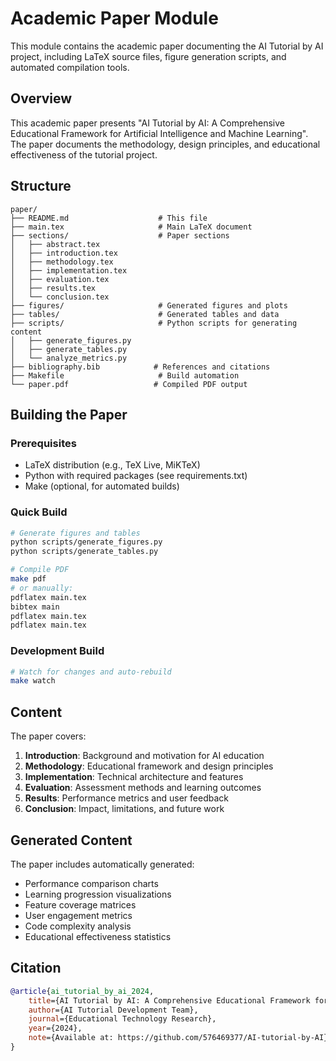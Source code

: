 # Academic Paper Module

This module contains the academic paper documenting the AI Tutorial by AI project, including LaTeX source files, figure generation scripts, and automated compilation tools.

## Overview

This academic paper presents "AI Tutorial by AI: A Comprehensive Educational Framework for Artificial Intelligence and Machine Learning". The paper documents the methodology, design principles, and educational effectiveness of the tutorial project.

## Structure

```
paper/
├── README.md                    # This file
├── main.tex                     # Main LaTeX document
├── sections/                    # Paper sections
│   ├── abstract.tex
│   ├── introduction.tex
│   ├── methodology.tex
│   ├── implementation.tex
│   ├── evaluation.tex
│   ├── results.tex
│   └── conclusion.tex
├── figures/                     # Generated figures and plots
├── tables/                      # Generated tables and data
├── scripts/                     # Python scripts for generating content
│   ├── generate_figures.py
│   ├── generate_tables.py
│   └── analyze_metrics.py
├── bibliography.bib            # References and citations
├── Makefile                     # Build automation
└── paper.pdf                   # Compiled PDF output
```

## Building the Paper

### Prerequisites

- LaTeX distribution (e.g., TeX Live, MiKTeX)
- Python with required packages (see requirements.txt)
- Make (optional, for automated builds)

### Quick Build

```bash
# Generate figures and tables
python scripts/generate_figures.py
python scripts/generate_tables.py

# Compile PDF
make pdf
# or manually:
pdflatex main.tex
bibtex main
pdflatex main.tex
pdflatex main.tex
```

### Development Build

```bash
# Watch for changes and auto-rebuild
make watch
```

## Content

The paper covers:

1. **Introduction**: Background and motivation for AI education
2. **Methodology**: Educational framework and design principles
3. **Implementation**: Technical architecture and features
4. **Evaluation**: Assessment methods and learning outcomes
5. **Results**: Performance metrics and user feedback
6. **Conclusion**: Impact, limitations, and future work

## Generated Content

The paper includes automatically generated:

- Performance comparison charts
- Learning progression visualizations
- Feature coverage matrices
- User engagement metrics
- Code complexity analysis
- Educational effectiveness statistics

## Citation

```bibtex
@article{ai_tutorial_by_ai_2024,
    title={AI Tutorial by AI: A Comprehensive Educational Framework for Artificial Intelligence and Machine Learning},
    author={AI Tutorial Development Team},
    journal={Educational Technology Research},
    year={2024},
    note={Available at: https://github.com/576469377/AI-tutorial-by-AI}
}
```